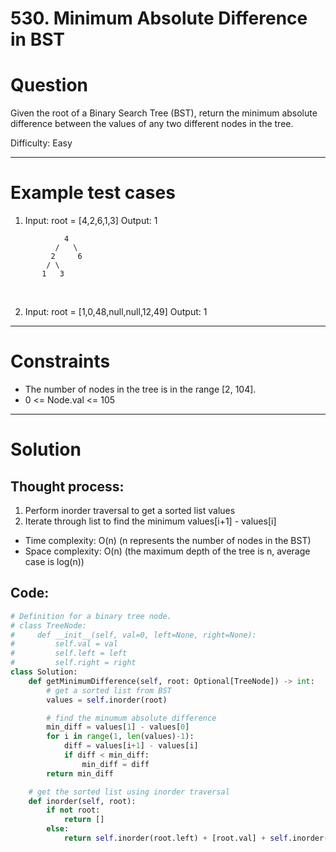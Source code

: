 # **530. Minimum Absolute Difference in BST**

# Question
Given the root of a Binary Search Tree (BST), return the minimum absolute difference between the values of any two different nodes in the tree.

Difficulty: Easy

---
# Example test cases
1. Input: root = [4,2,6,1,3]
Output: 1
```
            4
          /   \
         2     6
        / \
       1   3
```
<br/>
   
2. Input: root = [1,0,48,null,null,12,49]
Output: 1

---
# Constraints
- The number of nodes in the tree is in the range [2, 104].
- 0 <= Node.val <= 105
---
# Solution
## Thought process:
1. Perform inorder traversal to get a sorted list values
2. Iterate through list to find the minimum values[i+1] - values[i]

- Time complexity: O(n) (n represents the number of nodes in the BST)
- Space complexity: O(n) (the maximum depth of the tree is n, average case is log(n))

## Code:
```python
# Definition for a binary tree node.
# class TreeNode:
#     def __init__(self, val=0, left=None, right=None):
#         self.val = val
#         self.left = left
#         self.right = right
class Solution:
    def getMinimumDifference(self, root: Optional[TreeNode]) -> int:
        # get a sorted list from BST
        values = self.inorder(root)

        # find the minumum absolute difference
        min_diff = values[1] - values[0]
        for i in range(1, len(values)-1):
            diff = values[i+1] - values[i]
            if diff < min_diff:
                min_diff = diff
        return min_diff

    # get the sorted list using inorder traversal
    def inorder(self, root):
        if not root:
            return []
        else:
            return self.inorder(root.left) + [root.val] + self.inorder(root.right)
```